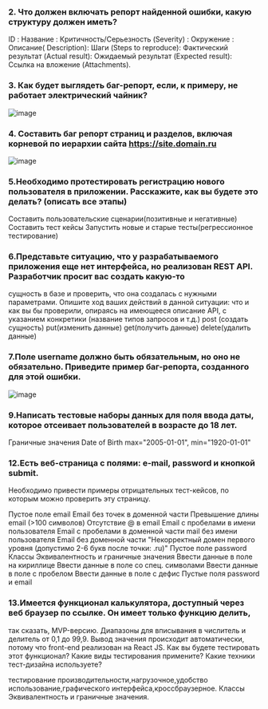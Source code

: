 ### 2. Что должен включать репорт найденной ошибки, какую структуру должен иметь?
ID : 
Название :
Критичность/Серьезность (Severity) :
Окружение :
Описание( Description):
Шаги (Steps to reproduce):
Фактический результат (Actual result):
Ожидаемый результат (Expected result):
Ссылка на вложение (Attachments).
### 3. Как будет выглядеть баг-репорт, если, к примеру, не работает электрический чайник?
![image](https://user-images.githubusercontent.com/117440752/226661409-736428dc-61d9-49e6-8832-efbb6b7c7783.png)

### 4. Составить баг репорт страниц и разделов, включая корневой по иерархии сайта https://site.domain.ru
![image](https://user-images.githubusercontent.com/117440752/226685430-2f970563-fb28-4bb2-b0ba-a4d5f4f9c6f2.png)

### 5.Необходимо протестировать регистрацию нового пользователя в приложении. Расскажите, как вы будете это делать? (описать все этапы)
Составить пользовательские сценарии(позитивные и негативные)
Составить тест кейсы
Запустить новые и старые тесты(регрессионное тестирование)

### 6.Представьте ситуацию, что у разрабатываемого приложения еще нет интерфейса, но реализован REST API. Разработчик просит вас создать какую-то
сущность в базе и проверить, что она создалась с нужными параметрами. Опишите ход ваших действий в данной ситуации: что и как вы бы проверили,
опираясь на имеющееся описание API, с указанием конкретики (название типов запросов и т.д.)
post (создать сущность)
put(изменить данные)
get(получить данные)
delete(удалить данные)

### 7.Поле username должно быть обязательным, но оно не обязательно. Приведите пример баг-репорта, созданного для этой ошибки.
![image](https://user-images.githubusercontent.com/117440752/226691957-10cfc8b6-8cae-445b-9b62-492db06cbae1.png)

### 9.Написать тестовые наборы данных для поля ввода даты, которое отсеивает пользователей в возрасте до 18 лет.
Граничные значения
Date of Birth max="2005-01-01", min="1920-01-01"

### 12.Есть веб-страница с полями: e-mail, password и кнопкой submit.
Необходимо привести примеры отрицательных тест-кейсов, по которым можно проверить эту страницу.

Пустое поле email
Email без точек в доменной части
Превышение длины email (>100 символов)
Отсутствие @ в email
Email с пробелами в имени пользователя
Email с пробелами в доменной части
mail без имени пользователя
Email без доменной части
"Некорректный домен первого уровня 
(допустимо 2-6 букв после точки: .ru)"
Пустое поле password
Классы Эквивалентность и граничные значения
Ввести данные в поле на кириллице
Ввести данные в поле со спец. символами
Ввести данные в поле с пробелом
Ввести данные в поле с дефис
Пустые поля password и email

### 13.Имеется функционал калькулятора, доступный через веб браузер по ссылке. Он имеет только функцию делить,
так сказать, MVP-версию. Диапазоны для вписывания в числитель и делитель от 0,1 до 99,9.
Вывод значения происходит автоматически, потому что front-end реализован на React JS.
Как вы будете тестировать этот функционал? Какие виды тестирования примените? Какие техники тест-дизайна используете?

тестирование производительности,нагрузочное,удобство использование,графического интерфейса,кроссбраузерное.
Классы Эквивалентность и граничные значения.


